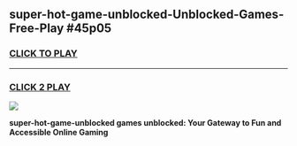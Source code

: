 
## super-hot-game-unblocked-Unblocked-Games-Free-Play #45p05
<h3>
<a href="https://us.freeplayer.one?title=super-hot-game-unblocked&ref=9M">CLICK TO PLAY</a></h3>
<hr>

<h3>
<a href="https://us.freeplayer.one?title=super-hot-game-unblocked&ref=9M">CLICK 2 PLAY</a>
  
</h3>

<a href="https://us.freeplayer.one?title=super-hot-game-unblocked&ref=9M"><img src="https://clearcache.store/games.png"></a>


**super-hot-game-unblocked games unblocked: Your Gateway to Fun and Accessible Online Gaming**

